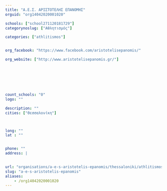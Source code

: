 ```yaml
---
title: "Α.Ε.Σ. ΑΡΙΣΤΟΤΕΛΗΣ ΕΠΑΝΟΜΗΣ"
orguid: "org14042020001020"

schools: ["school271120181729"]
categorynoslug: ["Αθλητισμός"]

categories: ["athlitismos"]


org_facebook: "https://www.facebook.com/aristotelisepanomis/"

org_website: ["http://www.aristotelisepanomis.gr/"]







count_schools: "0"
logo: ""

description: ""
cities: ["Θεσσαλονίκη"]



long: ""
lat : ""


phone: ""
address: |
    

url: "organisations/a-e-s-aristotelis-epanomis/thessaloniki/athlitismos"
slug: "a-e-s-aristotelis-epanomis"
aliases:
    - /org14042020001020
---
```



